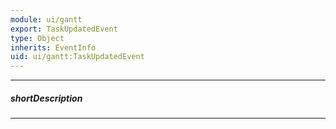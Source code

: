 ```yaml
---
module: ui/gantt
export: TaskUpdatedEvent
type: Object
inherits: EventInfo
uid: ui/gantt:TaskUpdatedEvent
---
```

---
##### shortDescription
<!-- Description goes here -->

---
<!-- Description goes here -->